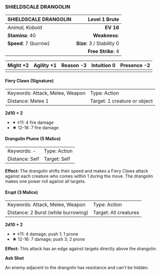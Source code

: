 ### SHIELDSCALE DRANGOLIN

| SHIELDSCALE DRANGOLIN |         **Level 1 Brute** |
| :-------------------- | ------------------------: |
| *Animal, Kobold*      |                 **EV 16** |
| **Stamina**: 40       |             **Weakness**: |
| **Speed**: 7 (burrow) | **Size**: 3 / Stability 0 |
|                       |        **Free Strike**: 4 |

| **Might** +2 | **Agility** +1 | **Reason** -3 | **Intuition** 0 | **Presence** -2 |
| ------------ | -------------- | ------------- | --------------- | --------------- |
|              |                |               |                 |                 |

#### Fiery Claws (Signature)

|                                 |                              |
| :------------------------------ | :--------------------------- |
| Keywords: Attack, Melee, Weapon | Type: Action                 |
| Distance: Melee 1               | Target: 1 creature or object |

**2d10 + 2**

- ✦ ≤11: 4 fire damage
- ★ 12-16: 7 fire damage

#### Drangolin Plume (5 Malice)

|                |              |
| :------------- | :----------- |
| Keywords: -    | Type: Action |
| Distance: Self | Target: Self |

**Effect:** The drangolin shifts their speed and makes a Fiery Claws attack against each creature who comes within 1 during the move. The drangolin makes one power roll against all targets.

#### Erupt (3 Malice)

|                                     |                       |
| :---------------------------------- | :-------------------- |
| Keywords: Attack, Melee, Weapon     | Type: Action          |
| Distance: 2 Burst (while burrowing) | Target: All creatures |

**2d10 + 2**

- ✦ ≤11: 4 damage; push 1; 1 prone
- ★ 12-16: 7 damage; push 3; 2 prone

**Effect:** This attack has an edge against targets directly above the drangolin.

**Ash Shot**

An enemy adjacent to the drangolin has resistance and can't be hidden.
